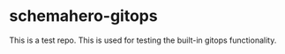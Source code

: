 # schemahero-gitops

This is a test repo. This is used for testing the built-in gitops functionality.
